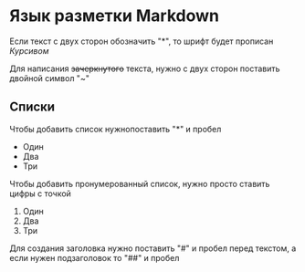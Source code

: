 # Язык разметки Markdown

Если текст с двух сторон обозначить "*", то шрифт будет прописан *Курсивом* 

Для написания ~~зачеркнутого~~ текста, нужно с двух сторон поставить двойной символ "~" 

## Списки
Чтобы добавить список нужнопоставить "*" и пробел
* Один
* Два
* Три

Чтобы добавить пронумерованный список, нужно просто ставить цифры с точкой
1. Один
2. Два
3. Три

Для создания заголовка нужно поставить "#" и пробел перед текстом, а если нужен подзаголовок то "##" и пробел